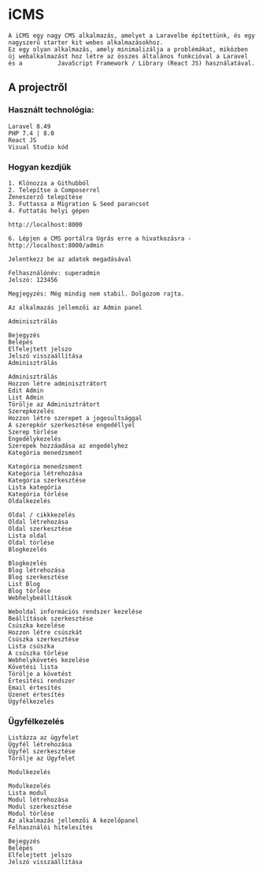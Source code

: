 
# iCMS
    A iCMS egy nagy CMS alkalmazás, amelyet a Laravelbe építettünk, és egy nagyszerű starter kit webes alkalmazásokhoz.
    Ez egy olyan alkalmazás, amely minimalizálja a problémákat, miközben új webalkalmazást hoz létre az összes általános funkcióval a Laravel és a          JavaScript Framework / Library (React JS) használatával.

## A projectről

### Használt technológia:
    Laravel 8.49
    PHP 7.4 | 8.0
    React JS
    Visual Studio kód

### Hogyan kezdjük
    1. Klónozza a Githubból
    2. Telepítse a Composerrel
    Zeneszerző telepítése
    3. Futtassa a Migration & Seed parancsot
    4. Futtatás helyi gépen

    http://localhost:8000
    
    6. Lépjen a CMS portálra Ugrás erre a hivatkozásra - http://localhost:8000/admin

    Jelentkezz be az adatok megadásával

    Felhasználónév: superadmin
    Jelszó: 123456

    Megjegyzés: Még mindig nem stabil. Dolgozom rajta.

    Az alkalmazás jellemzői az Admin panel
    
    Adminisztrálás

    Bejegyzés
    Belépés
    Elfelejtett jelszo
    Jelszó visszaállítása
    Adminisztrálás

    Adminisztrálás
    Hozzon létre adminisztrátort
    Edit Admin
    List Admin
    Törölje az Adminisztrátort
    Szerepkezelés
    Hozzon létre szerepet a jogosultsággal
    A szerepkör szerkesztése engedéllyel
    Szerep törlése
    Engedélykezelés
    Szerepek hozzáadása az engedélyhez
    Kategória menedzsment

    Kategória menedzsment
    Kategória létrehozása
    Kategória szerkesztése
    Lista kategória
    Kategória törlése
    Oldalkezelés

    Oldal / cikkkezelés
    Oldal létrehozása
    Oldal szerkesztése
    Lista oldal
    Oldal törlése
    Blogkezelés

    Blogkezelés
    Blog létrehozása
    Blog szerkesztése
    List Blog
    Blog törlése
    Webhelybeállítások

    Weboldal információs rendszer kezelése
    Beállítások szerkesztése
    Csúszka kezelése
    Hozzon létre csúszkát
    Csúszka szerkesztése
    Lista csúszka
    A csúszka törlése
    Webhelykövetés kezelése
    Követési lista
    Törölje a követést
    Értesítési rendszer
    Email értesítés
    Üzenet értesítés
    Ügyfélkezelés

### Ügyfélkezelés
    Listázza az ügyfelet
    Ügyfél létrehozása
    Ügyfél szerkesztése
    Törölje az Ügyfelet
    
    Modulkezelés

    Modulkezelés
    Lista modul
    Modul létrehozása
    Modul szerkesztése
    Modul törlése
    Az alkalmazás jellemzői A kezelőpanel
    Felhasználói hitelesítés

    Bejegyzés
    Belépés
    Elfelejtett jelszo
    Jelszó visszaállítása

